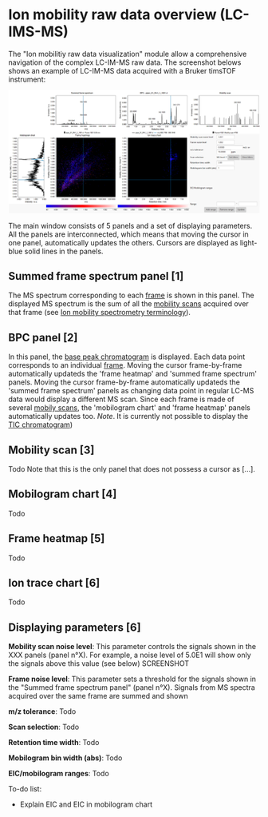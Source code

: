 # Ion mobility raw data overview (LC-IMS-MS)
The "Ion mobilitiy raw data visualization" module allow a comprehensive navigation of the complex LC-IM-MS raw data. The screenshot belows shows an example of LC-IM-MS data acquired with a Bruker timsTOF instrument:

![im-data-overview](im-data-overview.jpg)

The main window consists of 5 panels and a set of displaying parameters. All the panels are interconnected, which means that moving the cursor in one panel, automatically updates the others. Cursors are displayed as light-blue solid lines in the panels.

## Summed frame spectrum panel [1]
The MS spectrum corresponding to each [frame](../terminology/ion-mobility-terminology.md#accumulations-mobility-scans-and-frames) is shown in this panel. The displayed MS spectrum is the sum of all the [mobility scans](../terminology/ion-mobility-terminology.md#accumulations-mobility-scans-and-frames) acquired over that frame (see [Ion mobility spectrometry terminology](../terminology/ion-mobility-terminology.md)).


## BPC panel [2]
In this panel, the [base peak chromatogram](../terminology/glossary.md#base-peak-chromatogram) is displayed. Each data point corresponds to an individual [frame](../terminology/ion-mobility-terminology.md#accumulations-mobility-scans-and-frames). Moving the cursor frame-by-frame automatically updateds the 'frame heatmap' and 'summed frame spectrum' panels. Moving the cursor frame-by-frame automatically updateds the 'summed frame spectrum' panels as changing data point in regular LC-MS data would display a different MS scan. Since each frame is made of several [mobily scans](../terminology/ion-mobility-terminology.md#accumulations-mobility-scans-and-frames), the 'mobilogram chart' and 'frame heatmap' panels automatically updates too.
_Note_. It is currently not possible to display the [TIC chromatogram](../terminology/glossary.md#total-ion-current-chromatogram))


## Mobility scan [3]
Todo
Note that this is the only panel that does not possess a cursor as [...].

## Mobilogram chart [4]
Todo

## Frame heatmap [5]
Todo

## Ion trace chart [6]
Todo

## Displaying parameters [6]

**Mobility scan noise level**: This parameter controls the signals shown in the XXX panels (panel n°X). For example, a noise level of 5.0E1 will show only the signals above this value (see below)
                                                                    SCREENSHOT

**Frame noise level**: This parameter sets a threshold for the signals shown in the "Summed frame spectrum panel" (panel n°X). Signals from MS spectra acquired over the same frame are summed and shown

**m/z tolerance**: Todo

**Scan selection**: Todo

**Retention time width**: Todo

**Mobilogram bin width (abs)**: Todo

**EIC/mobilogram ranges**: Todo


To-do list:
- Explain EIC and EIC in mobilogram chart
